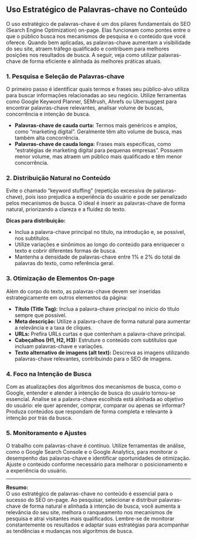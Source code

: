 ## Uso Estratégico de Palavras-chave no Conteúdo

O uso estratégico de palavras-chave é um dos pilares fundamentais do SEO (Search Engine Optimization) on-page. Elas funcionam como pontes entre o que o público busca nos mecanismos de pesquisa e o conteúdo que você oferece. Quando bem aplicadas, as palavras-chave aumentam a visibilidade do seu site, atraem tráfego qualificado e contribuem para melhores posições nos resultados de busca. A seguir, veja como utilizar palavras-chave de forma eficiente e alinhada às melhores práticas atuais.

### 1. Pesquisa e Seleção de Palavras-chave

O primeiro passo é identificar quais termos e frases seu público-alvo utiliza para buscar informações relacionadas ao seu negócio. Utilize ferramentas como Google Keyword Planner, SEMrush, Ahrefs ou Ubersuggest para encontrar palavras-chave relevantes, analisar volume de buscas, concorrência e intenção de busca.

- **Palavras-chave de cauda curta:** Termos mais genéricos e amplos, como “marketing digital”. Geralmente têm alto volume de busca, mas também alta concorrência.
- **Palavras-chave de cauda longa:** Frases mais específicas, como “estratégias de marketing digital para pequenas empresas”. Possuem menor volume, mas atraem um público mais qualificado e têm menor concorrência.

### 2. Distribuição Natural no Conteúdo

Evite o chamado “keyword stuffing” (repetição excessiva de palavras-chave), pois isso prejudica a experiência do usuário e pode ser penalizado pelos mecanismos de busca. O ideal é inserir as palavras-chave de forma natural, priorizando a clareza e a fluidez do texto.

**Dicas para distribuição:**
- Inclua a palavra-chave principal no título, na introdução e, se possível, nos subtítulos.
- Utilize variações e sinônimos ao longo do conteúdo para enriquecer o texto e cobrir diferentes formas de busca.
- Mantenha a densidade de palavras-chave entre 1% e 2% do total de palavras do texto, como referência geral.

### 3. Otimização de Elementos On-page

Além do corpo do texto, as palavras-chave devem ser inseridas estrategicamente em outros elementos da página:

- **Título (Title Tag):** Inclua a palavra-chave principal no início do título sempre que possível.
- **Meta descrição:** Utilize a palavra-chave de forma natural para aumentar a relevância e a taxa de cliques.
- **URLs:** Prefira URLs curtas e que contenham a palavra-chave principal.
- **Cabeçalhos (H1, H2, H3):** Estruture o conteúdo com subtítulos que incluam palavras-chave e variações.
- **Texto alternativo de imagens (alt text):** Descreva as imagens utilizando palavras-chave relevantes, contribuindo para o SEO de imagens.

### 4. Foco na Intenção de Busca

Com as atualizações dos algoritmos dos mecanismos de busca, como o Google, entender e atender à intenção de busca do usuário tornou-se essencial. Analise se a palavra-chave escolhida está alinhada ao objetivo do usuário: ele quer aprender, comprar, comparar ou apenas se informar? Produza conteúdos que respondam de forma completa e relevante à intenção por trás da busca.

### 5. Monitoramento e Ajustes

O trabalho com palavras-chave é contínuo. Utilize ferramentas de análise, como o Google Search Console e o Google Analytics, para monitorar o desempenho das palavras-chave e identificar oportunidades de otimização. Ajuste o conteúdo conforme necessário para melhorar o posicionamento e a experiência do usuário.

---

**Resumo:**  
O uso estratégico de palavras-chave no conteúdo é essencial para o sucesso do SEO on-page. Ao pesquisar, selecionar e distribuir palavras-chave de forma natural e alinhada à intenção de busca, você aumenta a relevância do seu site, melhora o ranqueamento nos mecanismos de pesquisa e atrai visitantes mais qualificados. Lembre-se de monitorar constantemente os resultados e adaptar suas estratégias para acompanhar as tendências e mudanças nos algoritmos de busca.